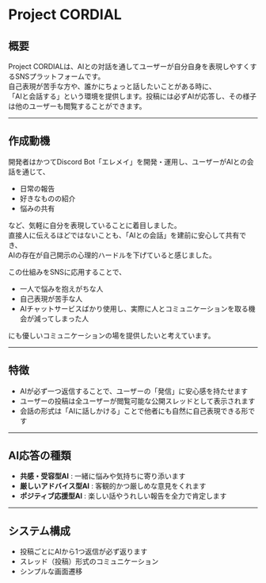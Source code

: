# Project CORDIAL

## 概要
Project CORDIALは、AIとの対話を通してユーザーが自分自身を表現しやすくするSNSプラットフォームです。  
自己表現が苦手な方や、誰かにちょっと話したいことがある時に、  
「AIと会話する」という環境を提供します。投稿には必ずAIが応答し、その様子は他のユーザーも閲覧することができます。

---

## 作成動機
開発者はかつてDiscord Bot「エレメイ」を開発・運用し、ユーザーがAIとの会話を通じて、  

- 日常の報告  
- 好きなものの紹介  
- 悩みの共有  

など、気軽に自分を表現していることに着目しました。  
直接人に伝えるほどではないことも、「AIとの会話」を建前に安心して共有でき、  
AIの存在が自己開示の心理的ハードルを下げていると感じました。

この仕組みをSNSに応用することで、  
- 一人で悩みを抱えがちな人  
- 自己表現が苦手な人
- AIチャットサービスばかり使用し、実際に人とコミュニケーションを取る機会が減ってしまった人

にも優しいコミュニケーションの場を提供したいと考えています。

---

## 特徴
- AIが必ず一つ返信することで、ユーザーの「発信」に安心感を持たせます
- ユーザーの投稿は全ユーザーが閲覧可能な公開スレッドとして表示されます
- 会話の形式は「AIに話しかける」ことで他者にも自然に自己表現できる形です

---

## AI応答の種類
- **共感・受容型AI** : 一緒に悩みや気持ちに寄り添います  
- **厳しいアドバイス型AI** : 客観的かつ厳しめな意見をくれます  
- **ポジティブ応援型AI** : 楽しい話やうれしい報告を全力で肯定します  

---

## システム構成
- 投稿ごとにAIから1つ返信が必ず返ります
- スレッド（投稿）形式のコミュニケーション
- シンプルな画面遷移

